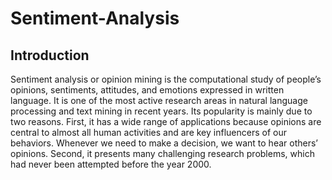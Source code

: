 # Sentiment-Analysis

## Introduction

Sentiment analysis or opinion mining is the computational study of people’s opinions, sentiments, attitudes, and emotions expressed in written language. It is one of the most active research areas in natural language processing and text mining in recent years. Its popularity is mainly due to two reasons. First, it has a wide range of applications because opinions are central to almost all human activities and are key influencers of our behaviors. Whenever we need to make a decision, we want to hear others’ opinions. Second, it presents many challenging research problems, which had never been attempted before the year 2000.
